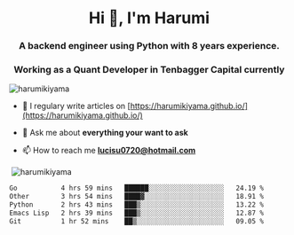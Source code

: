 <h1 align="center">Hi 👋, I'm Harumi</h1>
<h3 align="center">A backend engineer using <b>Python</b> with 8 years experience.</h3>
<h3 align="center">Working as a Quant Developer in <b>Tenbagger Capital</b> currently</h3>

<p align="left"> <img src="https://komarev.com/ghpvc/?username=harumikiyama" alt="harumikiyama" /> </p>


- 📝 I regulary write articles on [https://harumikiyama.github.io/](https://harumikiyama.github.io/)

- 💬 Ask me about **everything your want to ask**

- 📫 How to reach me **lucisu0720@hotmail.com**

<p>&nbsp;<img align="center" src="https://github-readme-stats.vercel.app/api?username=harumikiyama&show_icons=true" alt="harumikiyama" /></p>


<!--START_SECTION:waka-->

```txt
Go           4 hrs 59 mins   ██████░░░░░░░░░░░░░░░░░░░   24.19 %
Other        3 hrs 54 mins   ████▓░░░░░░░░░░░░░░░░░░░░   18.91 %
Python       2 hrs 43 mins   ███▒░░░░░░░░░░░░░░░░░░░░░   13.22 %
Emacs Lisp   2 hrs 39 mins   ███▒░░░░░░░░░░░░░░░░░░░░░   12.87 %
Git          1 hr 52 mins    ██▒░░░░░░░░░░░░░░░░░░░░░░   09.05 %
```

<!--END_SECTION:waka-->
